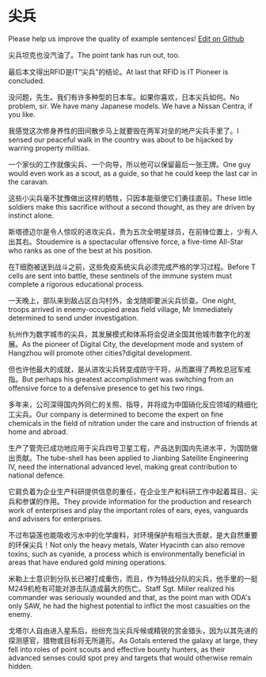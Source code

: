 # 尖兵

Please help us improve the quality of example sentences! [Edit on Github](https://github.com/jiyushe/jiyu-example-sentence-source/blob/main/chinese/jianbing_1.md)

<p><span class="chinese">尖兵坦克也没汽油了。</span><span class="english">The point tank has run out, too.</span></p>

<p><span class="chinese">最后本文得出RFID是IT“尖兵”的结论。</span><span class="english">At last that RFID is IT Pioneer is concluded.</span></p>

<p><span class="chinese">没问题，先生。我们有许多种型的日本车。如果你喜欢，日本尖兵如何。</span><span class="english">No problem, sir. We have many Japanese models. We have a Nissan Centra, if you like.</span></p>

<p><span class="chinese">我感觉这次修身养性的田间散步马上就要毁在两军对垒的地产尖兵手里了。</span><span class="english">I sensed our peaceful walk in the country was about to be hijacked by warring property militias.</span></p>

<p><span class="chinese">一个家伙的工作就像尖兵、一个向导，所以他可以保留最后一张王牌。</span><span class="english">One guy would even work as a scout, as a guide, so that he could keep the last car in the caravan.</span></p>

<p><span class="chinese">这些小尖兵毫不犹豫做出这样的牺牲，只因本能驱使它们勇往直前。</span><span class="english">These little soldiers make this sacrifice without a second thought, as they are driven by instinct alone.</span></p>

<p><span class="chinese">斯塔德迈尔是令人惊叹的进攻尖兵，贵为五次全明星球员，在前锋位置上，少有人出其右。</span><span class="english">Stoudemire is a spectacular offensive force, a five-time All-Star who ranks as one of the best at his position.</span></p>

<p><span class="chinese">在T细胞被送到战斗之前，这些免疫系统尖兵必须完成严格的学习过程。</span><span class="english">Before T cells are sent into battle, these sentinels of the immune system must complete a rigorous educational process.</span></p>

<p><span class="chinese">一天晚上，部队来到敌占区白沟村外，金戈随即要派尖兵侦查。</span><span class="english">One night, troops arrived in enemy-occupied areas field village, Mr Immediately determined to send under investigation.</span></p>

<p><span class="chinese">杭州作为数字城市的尖兵，其发展模式和体系将会促进全国其他城市数字化的发展。</span><span class="english">As the pioneer of Digital City, the development mode and system of Hangzhou will promote other cities?digital development.</span></p>

<p><span class="chinese">但也许他最大的成就，是从进攻尖兵转变成防守干将，从而赢得了两枚总冠军戒指。</span><span class="english">But perhaps his greatest accomplishment was switching from an offensive force to a defensive presence to get his two rings.</span></p>

<p><span class="chinese">多年来，公司深得国内外同仁的关照、指导，并将成为中国硝化反应领域的精细化工尖兵。</span><span class="english">Our company is determined to become the expert on fine chemicals in the field of nitration under the care and instruction of friends at home and abroad.</span></p>

<p><span class="chinese">生产了管壳已成功地应用于尖兵四号卫星工程，产品达到国内先进水平，为国防做出贡献。</span><span class="english">The tube-shell has been applied to Jianbing Satellite Engineering IV, need the international advanced level, making great contribution to national defence.</span></p>

<p><span class="chinese">它肩负着为企业生产科研提供信息的重任，在企业生产和科研工作中起着耳目、尖兵和参谋的作用。</span><span class="english">They provide information for the production and research work of enterprises and play the important roles of ears, eyes, vanguards and advisers for enterprises.</span></p>

<p><span class="chinese">不过布袋莲也能吸收污水中的化学废料，对环境保护有相当大贡献，是大自然重要的环保尖兵！</span><span class="english">Not only the heavy metals, Water Hyacinth can also remove toxins, such as cyanide, a process which is environmentally beneficial in areas that have endured gold mining operations.</span></p>

<p><span class="chinese">米勒上士意识到分队长已被打成重伤，而且，作为特战分队的尖兵，他手里的一挺M249机枪有可能对游击队造成最大的伤亡。</span><span class="english">Staff Sgt. Miller realized his commander was seriously wounded and that, as the point man with ODA's only SAW, he had the highest potential to inflict the most casualties on the enemy.</span></p>

<p><span class="chinese">戈塔尔人自由进入星系后，纷纷充当尖兵斥候或精锐的赏金猎头，因为以其先进的探测感官，猎物或目标将无所遁形。</span><span class="english">As Gotals entered the galaxy at large, they fell into roles of point scouts and effective bounty hunters, as their advanced senses could spot prey and targets that would otherwise remain hidden.</span></p>

